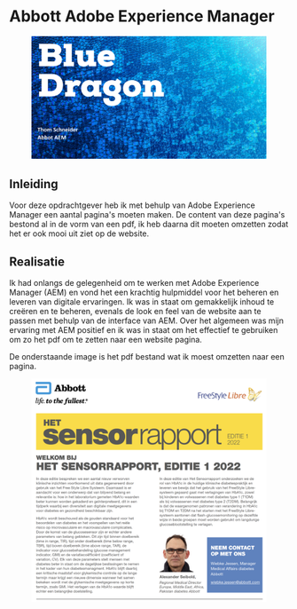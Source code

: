 # Abbott Adobe Experience Manager

<figure><img src="../.gitbook/assets/vakAEM.png" alt=""><figcaption></figcaption></figure>

## Inleiding

Voor deze opdrachtgever heb ik met behulp van Adobe Experience Manager een aantal pagina's moeten maken. De content van deze pagina's bestond al in de vorm van een pdf, ik heb daarna dit moeten omzetten zodat het er ook mooi uit ziet op de website.

## Realisatie

Ik had onlangs de gelegenheid om te werken met Adobe Experience Manager (AEM) en vond het een krachtig hulpmiddel voor het beheren en leveren van digitale ervaringen. Ik was in staat om gemakkelijk inhoud te creëren en te beheren, evenals de look en feel van de website aan te passen met behulp van de interface van AEM. Over het algemeen was mijn ervaring met AEM positief en ik was in staat om het effectief te gebruiken om zo het pdf om te zetten naar een website pagina.

De onderstaande image is het pdf bestand wat ik moest omzetten naar een pagina.

<figure><img src="../.gitbook/assets/sensorrapport.png" alt=""><figcaption></figcaption></figure>

